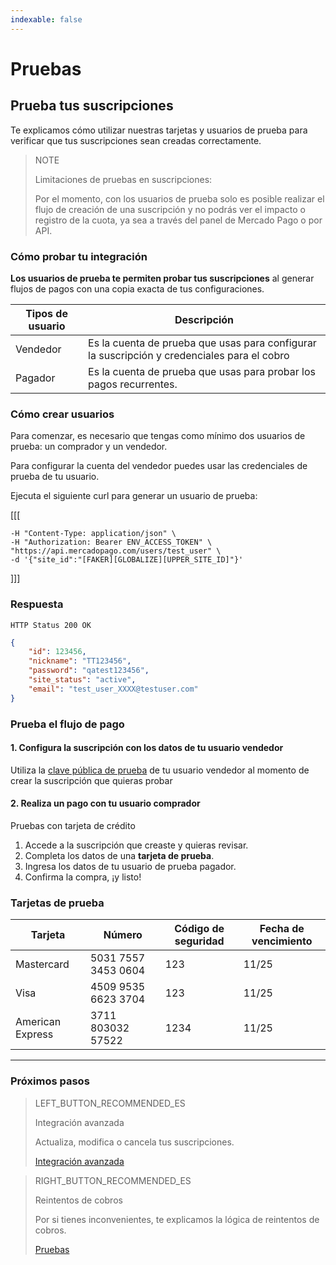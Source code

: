 ```yaml
---
indexable: false
---
```


# Pruebas   

## Prueba tus suscripciones

Te explicamos cómo utilizar nuestras tarjetas y usuarios de prueba para verificar que tus suscripciones sean creadas correctamente.

> NOTE
> 
> Limitaciones de pruebas en suscripciones:
> 
> Por el momento, con los usuarios de prueba solo es posible realizar el flujo de creación de una suscripción y no podrás ver el impacto o registro de la cuota, ya sea a través del panel de Mercado Pago o por API.


### Cómo probar tu integración

**Los usuarios de prueba te permiten probar tus suscripciones** al generar flujos de pagos con una copia exacta de tus configuraciones.

Tipos de usuario |   Descripción  
------------ 	 |	--------    
Vendedor       |  Es la cuenta de prueba que usas para configurar la suscripción y credenciales para el cobro           
Pagador        |  Es la cuenta de prueba que usas para probar los pagos recurrentes.  

### Cómo crear usuarios

Para comenzar, es necesario que tengas como mínimo dos usuarios de prueba: un comprador y un vendedor.

Para configurar la cuenta del vendedor puedes usar las credenciales de prueba de tu usuario. 

Ejecuta el siguiente curl para generar un usuario de prueba:


[[[
```curl curl -X POST \
-H "Content-Type: application/json" \
-H "Authorization: Bearer ENV_ACCESS_TOKEN" \
"https://api.mercadopago.com/users/test_user" \
-d '{"site_id":"[FAKER][GLOBALIZE][UPPER_SITE_ID]"}'
```
]]]

### Respuesta
`HTTP Status 200 OK`
```json
{
    "id": 123456,
    "nickname": "TT123456",
    "password": "qatest123456",
    "site_status": "active",
    "email": "test_user_XXXX@testuser.com"
}
```

### Prueba el flujo de pago

#### 1. Configura la suscripción con los datos de tu usuario vendedor

Utiliza la  <a href="https://www.mercadopago[FAKER][URL][DOMAIN]/account/credentials" target="_blank">clave pública de prueba</a> de tu usuario vendedor al momento de crear la suscripción que quieras probar

#### 2. Realiza un pago con tu usuario comprador

Pruebas con tarjeta de crédito

1. Accede a la suscripción que creaste y quieras revisar.
1. Completa los datos de una **tarjeta de prueba**.
1. Ingresa los datos de tu usuario de prueba pagador.
1. Confirma la compra, ¡y listo!

### Tarjetas de prueba

Tarjeta |   Número  | Código de seguridad   |   Fecha de vencimiento
------------ 	 |	--------    |	--------    |	--------
Mastercard       |  5031 7557 3453 0604 |   123 | 11/25            
Visa             |  4509 9535 6623 3704 |   123 | 11/25   
American Express |  3711 803032 57522   |   1234| 11/25   

------------
### Próximos pasos

> LEFT_BUTTON_RECOMMENDED_ES
>
> Integración avanzada
>
> Actualiza, modifica o cancela tus suscripciones.
>
> [Integración avanzada](http://www.mercadopago[FAKER][URL][DOMAIN]/developers/es/guides/online-payments/subscriptions/advanced-integration/)

> RIGHT_BUTTON_RECOMMENDED_ES
>
> Reintentos de cobros
>
> Por si tienes inconvenientes, te explicamos la lógica de reintentos de cobros. 
>
> [Pruebas](http://www.mercadopago[FAKER][URL][DOMAIN]/developers/es/guides/online-payments/subscriptions/payment-retry/)
